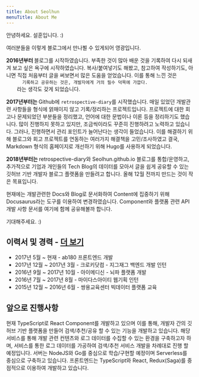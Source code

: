 ```yaml
---
title: About Seolhun
menuTitle: About Me
---
```


<div>
  <p>안녕하세요. 설훈입니다. :)</p>
  <p>여러분들을 이렇게 블로그에서 만나뵐 수 있게되어 영광입니다.</p>
  <p>
    <strong>2016년부터 </strong> 블로그를 시작하였습니다. 부족한 것이
    많아 배운 것을 기록하여 다시 되새겨 보고 싶은 욕구에
    시작하였습니다. 복사/붙여넣기도 해봤고, 참고하여 작성하기도,
    아니면 직접 처음부터 글을 써보면서 많은 도움을 얻었습니다. 이를
    통해 느낀 것은
    <code>
      기록하고 공유하는 것은, 개발자에게 거의 필수 덕목에 가깝다.
    </code>라는 생각도 갖게 되었습니다.
  </p>
  <p>
    <strong>2017년부터는 </strong>
    Github에
    <code>retrospective-diary</code>를 시작했습니다. 매일 있었던
    개발관련 사항들을 형식에 얽매이지 않고 기록/정리하는
    프로젝트입니다. 프로젝트에 대한 회고나 문제되었던 부분들을
    정리했고, 언어에 대한 문법이나 이론 등을 정리하기도 했습니다. 많이
    진행하지 못하고 있지만, 조금씩이라도 꾸준히 진행하려고 노력하고
    있습니다. 그러나, 진행하면서 관리 포인트가 늘어난다는 생각이
    들었습니다. 이를 해결하기 위해 블로그와 회고 프로젝트를 연동하는
    여러가지 해결책을 고민/조사하였고 결국, Markdown 형식의 홈페이지로
    개선하기 위해 Hugo를 사용하게 되었습니다.
  </p>
  <p>
    <strong>2018년부터는 </strong> retrospective-diary와
    Seolhun.github.io 블로그를 통합/운영하고, 추가적으로 기업과
    개인들의 Tech Blog의 데이터를 모아서 글을 쉽게 공유할 수 있는
    깃허브 기반 개발자 블로그 플랫폼을 만들려고 합니다. 올해 12월
    전까지 만드는 것이 작은 목표입니다.
  </p>
  <p>
    현재에는 개발관련한 Docs와 Blog로 문서화하여 Content에 집중하기
    위해 Docusaurus라는 도구를 이용하여 변경하였습니다. Component와
    플랫폼 관련 API 개발 사항 문서를 여기에 함께 공유해볼까 합니다.
  </p>
  <p>기대해주세요. :)</p>

  ## 이력서 및 경력 - [더 보기](/files/seolhun_resume.pdf)

  - 2017년 5월 ~ 현재 - ab180 프론트엔드 개발
  - 2017년 12월 ~ 2017년 3월 - 크로키닷컴 - 지그재그 백엔드 개발 인턴
  - 2016년 9월 ~ 2017년 10월 - 아이메디신 - 뇌파 플랫폼 개발
  - 2016년 7월 ~ 2017년 8월 - 마이다스아이티 웹기획 인턴
  - 2015년 12월 ~ 2016년 6월 - 쌍용교육센터 빅데이터 플랫폼 교육

  ## 앞으로 진행사항

  현재 TypeScript로 React Component를 개발하고 있으며 이를 통해, 개발자 간의 깃허브 기반 플랫폼을 만들어 검색/추천/공유 할 수 있는 기능을 개발하고 있습니다. 해당 서비스를 통해 개발 관련 컨텐츠와 로그 데이터를 수집할 수 있는 환경을 구축하고자 하며, 서비스를 통한 로그 데이터를 가공하여 검색/추천 서비스 개발을 차례대로 진행 할 예정입니다. 서버는 NodeJS와 Go를 중심으로 학습/구현할 예정이며 Serverless를 중심으로 구축하고 있습니다. 프론트엔드는 TypeScript와 React, Redux(Saga)를 중점적으로 이용하여 개발하고 있습니다.
</div>
